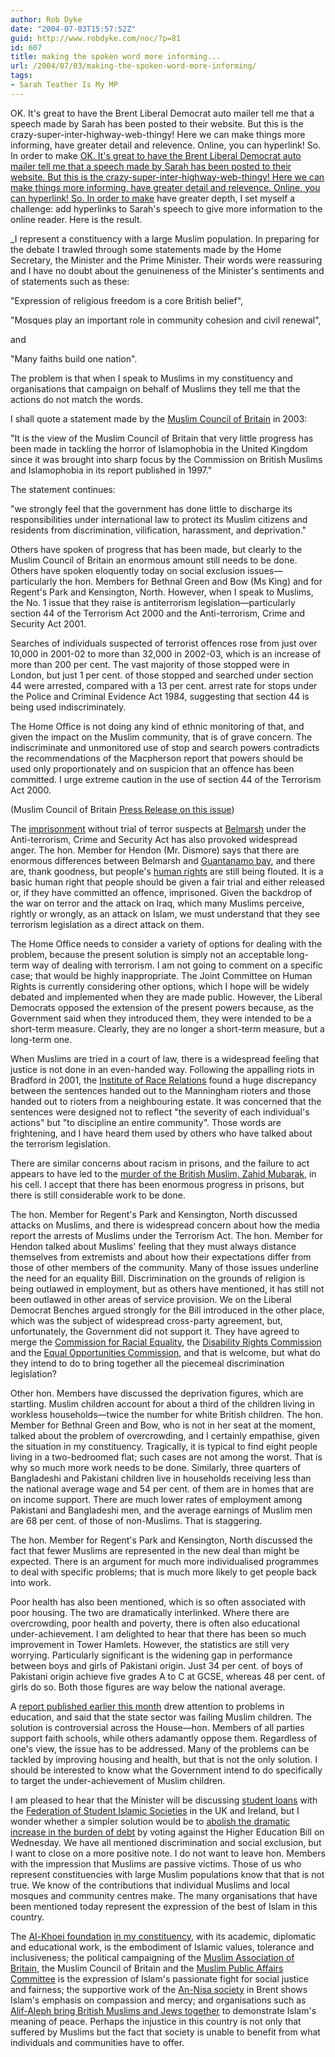 ```yaml
---
author: Rob Dyke
date: "2004-07-03T15:57:52Z"
guid: http://www.robdyke.com/noc/?p=81
id: 607
title: making the spoken word more informing...
url: /2004/07/03/making-the-spoken-word-more-informing/
tags:
- Sarah Teather Is My MP
---
```

OK. It's great to have the Brent Liberal Democrat auto mailer tell me that a speech made by Sarah has been posted to their website. But this is the crazy-super-inter-highway-web-thingy! Here we can make things more informing, have greater detail and relevence. Online, you can hyperlink! So. In order to make [OK. It's great to have the Brent Liberal Democrat auto mailer tell me that a speech made by Sarah has been posted to their website. But this is the crazy-super-inter-highway-web-thingy! Here we can make things more informing, have greater detail and relevence. Online, you can hyperlink! So. In order to make](http://www.brentlibdems.org.uk/article.php?id=16) have greater depth, I set myself a challenge: add hyperlinks to Sarah's speech to give more information to the online reader. Here is the result.

_I represent a constituency with a large Muslim population. In preparing for the debate I trawled through some statements made by the Home Secretary, the Minister and the Prime Minister. Their words were reassuring and I have no doubt about the genuineness of the Minister's sentiments and of statements such as these:

"Expression of religious freedom is a core British belief",

"Mosques play an important role in community cohesion and civil renewal",

and

"Many faiths build one nation".

The problem is that when I speak to Muslims in my constituency and organisations that campaign on behalf of Muslims they tell me that the actions do not match the words.

I shall quote a statement made by the [Muslim Council of Britain](http://www.mcb.org.uk/) in 2003:

"It is the view of the Muslim Council of Britain that very little progress has been made in tackling the horror of Islamophobia in the United Kingdom since it was brought into sharp focus by the Commission on British Muslims and Islamophobia in its report published in 1997."

The statement continues:

"we strongly feel that the government has done little to discharge its responsibilities under international law to protect its Muslim citizens and residents from discrimination, vilification, harassment, and deprivation."

Others have spoken of progress that has been made, but clearly to the Muslim Council of Britain an enormous amount still needs to be done. Others have spoken eloquently today on social exclusion issues—particularly the hon. Members for Bethnal Green and Bow (Ms King) and for Regent's Park and Kensington, North. However, when I speak to Muslims, the No. 1 issue that they raise is antiterrorism legislation—particularly section 44 of the Terrorism Act 2000 and the Anti-terrorism, Crime and Security Act 2001.

Searches of individuals suspected of terrorist offences rose from just over 10,000 in 2001-02 to more than 32,000 in 2002-03, which is an increase of more than 200 per cent. The vast majority of those stopped were in London, but just 1 per cent. of those stopped and searched under section 44 were arrested, compared with a 13 per cent. arrest rate for stops under the Police and Criminal Evidence Act 1984, suggesting that section 44 is being used indiscriminately.

The Home Office is not doing any kind of ethnic monitoring of that, and given the impact on the Muslim community, that is of grave concern. The indiscriminate and unmonitored use of stop and search powers contradicts the recommendations of the Macpherson report that powers should be used only proportionately and on suspicion that an offence has been committed. I urge extreme caution in the use of section 44 of the Terrorism Act 2000.

(Muslim Council of Britain [Press Release on this issue](http://www.mcb.org.uk/presstext.php?ann_id=100))

The [imprisonment](http://www.fairtrials.org.uk/) without trial of terror suspects at [Belmarsh](http://www.guardian.co.uk/letters/story/0,3604,1156318,00.html) under the Anti-terrorism, Crime and Security Act has also provoked widespread anger. The hon. Member for Hendon (Mr. Dismore) says that there are enormous differences between Belmarsh and [Guantanamo bay](http://hrw.org/doc/?t=usa_gitmo), and there are, thank goodness, but people's [human rights](http://www.un.org/Overview/rights.html) are still being flouted. It is a basic human right that people should be given a fair trial and either released or, if they have committed an offence, imprisoned. Given the backdrop of the war on terror and the attack on Iraq, which many Muslims perceive, rightly or wrongly, as an attack on Islam, we must understand that they see terrorism legislation as a direct attack on them.

The Home Office needs to consider a variety of options for dealing with the problem, because the present solution is simply not an acceptable long-term way of dealing with terrorism. I am not going to comment on a specific case; that would be highly inappropriate. The Joint Committee on Human Rights is currently considering other options, which I hope will be widely debated and implemented when they are made public. However, the Liberal Democrats opposed the extension of the present powers because, as the Government said when they introduced them, they were intended to be a short-term measure. Clearly, they are no longer a short-term measure, but a long-term one.

When Muslims are tried in a court of law, there is a widespread feeling that justice is not done in an even-handed way. Following the appalling riots in Bradford in 2001, the [Institute of Race Relations](http://www.irr.org.uk/) found a huge discrepancy between the sentences handed out to the Manningham rioters and those handed out to rioters from a neighbouring estate. It was concerned that the sentences were designed not to reflect "the severity of each individual's actions" but "to discipline an entire community". Those words are frightening, and I have heard them used by others who have talked about the terrorism legislation.

There are similar concerns about racism in prisons, and the failure to act appears to have led to the [murder of the British Muslim, Zahid Mubarak,](http://www.wsws.org/articles/2000/nov2000/mub-n11.shtml) in his cell. I accept that there has been enormous progress in prisons, but there is still considerable work to be done.

The hon. Member for Regent's Park and Kensington, North discussed attacks on Muslims, and there is widespread concern about how the media report the arrests of Muslims under the Terrorism Act. The hon. Member for Hendon talked about Muslims' feeling that they must always distance themselves from extremists and about how their expectations differ from those of other members of the community. Many of those issues underline the need for an equality Bill. Discrimination on the grounds of religion is being outlawed in employment, but as others have mentioned, it has still not been outlawed in other areas of service provision. We on the Liberal Democrat Benches argued strongly for the Bill introduced in the other place, which was the subject of widespread cross-party agreement, but, unfortunately, the Government did not support it. They have agreed to merge the [Commission for Racial Equality](http://www.cre.gov.uk/), the [Disability Rights Commission](http://www.drc-gb.org/) and the [Equal Opportunities Commission](http://www.eoc.org.uk/), and that is welcome, but what do they intend to do to bring together all the piecemeal discrimination legislation?

Other hon. Members have discussed the deprivation figures, which are startling. Muslim children account for about a third of the children living in workless households—twice the number for white British children. The hon. Member for Bethnal Green and Bow, who is not in her seat at the moment, talked about the problem of overcrowding, and I certainly empathise, given the situation in my constituency. Tragically, it is typical to find eight people living in a two-bedroomed flat; such cases are not among the worst. That is why so much more work needs to be done. Similarly, three quarters of Bangladeshi and Pakistani children live in households receiving less than the national average wage and 54 per cent. of them are in homes that are on income support. There are much lower rates of employment among Pakistani and Bangladeshi men, and the average earnings of Muslim men are 68 per cent. of those of non-Muslims. That is staggering.

The hon. Member for Regent's Park and Kensington, North discussed the fact that fewer Muslims are represented in the new deal than might be expected. There is an argument for much more individualised programmes to deal with specific problems; that is much more likely to get people back into work.

Poor health has also been mentioned, which is so often associated with poor housing. The two are dramatically interlinked. Where there are overcrowding, poor health and poverty, there is often also educational under-achievement. I am delighted to hear that there has been so much improvement in Tower Hamlets. However, the statistics are still very worrying. Particularly significant is the widening gap in performance between boys and girls of Pakistani origin. Just 34 per cent. of boys of Pakistani origin achieve five grades A to C at GCSE, whereas 48 per cent. of girls do so. Both those figures are way below the national average.

A [report published earlier this month](http://www.guardian.co.uk/religion/Story/0,2763,1233702,00.html) drew attention to problems in education, and said that the state sector was failing Muslim children. The solution is controversial across the House—hon. Members of all parties support faith schools, while others adamantly oppose them. Regardless of one's view, the issue has to be addressed. Many of the problems can be tackled by improving housing and health, but that is not the only solution. I should be interested to know what the Government intend to do specifically to target the under-achievement of Muslim children.

I am pleased to hear that the Minister will be discussing [student loans](http://www.studentsupportdirect.co.uk/) with the [Federation of Student Islamic Societies](http://www.fosis.org.uk/) in the UK and Ireland, but I wonder whether a simpler solution would be to [abolish the dramatic increase in the burden of debt](http://www.scraptuitionfees.com/) by voting against the Higher Education Bill on Wednesday. We have all mentioned discrimination and social exclusion, but I want to close on a more positive note. I do not want to leave hon. Members with the impression that Muslims are passive victims. Those of us who represent constituencies with large Muslim populations know that that is not true. We know of the contributions that individual Muslims and local mosques and community centres make. The many organisations that have been mentioned today represent the expression of the best of Islam in this country.

The [Al-Khoei foundation](http://www.al-khoei.org/) [in my constituency](http://www.theredirectory.org.uk/orgs/alkh.html), with its academic, diplomatic and educational work, is the embodiment of Islamic values, tolerance and inclusiveness; the political campaigning of the [Muslim Association of Britain](http://www.mabonline.net/news/), the Muslim Council of Britain and the [Muslim Public Affairs Committee](http://www.mpacuk.org/) is the expression of Islam's passionate fight for social justice and fairness; the supportive work of the [An-Nisa society](http://www.multikulti.org.uk/agencies/english/london/17626/) in Brent shows Islam's emphasis on compassion and mercy; and organisations such as [Alif-Aleph bring British Muslims and Jews together](http://www.totallyjewish.com/news/stories/?disp_type=0&disp_story=hwUwwK) to demonstrate Islam's meaning of peace. Perhaps the injustice in this country is not only that suffered by Muslims but the fact that society is unable to benefit from what individuals and communities have to offer.